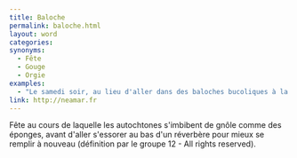 ```yaml
---
title: Baloche
permalink: baloche.html
layout: word
categories:
synonyms:
  - Fête
  - Gouge
  - Orgie
examples:
  - "Le samedi soir, au lieu d'aller dans des baloches bucoliques à la rencontre d'échansons égrillards."
link: http://neamar.fr
---
```


Fête au cours de laquelle les autochtones s'imbibent de gnôle comme des éponges, avant d'aller s'essorer au bas d'un réverbère pour mieux se remplir à nouveau (définition par le groupe 12 - All rights reserved).

